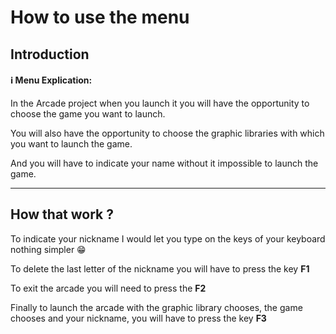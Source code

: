 # How to use the menu
## Introduction
#### :information_source: Menu Explication:

In the Arcade project when you launch it you will have the opportunity to choose the game you want to launch.

You will also have the opportunity to choose the graphic libraries with which you want to launch the game.

And you will have to indicate your name without it impossible to launch the game.

------------

## How that work ?

To indicate your nickname I would let you type on the keys of your keyboard nothing simpler :grin:

To delete the last letter of the nickname you will have to press the key **F1**

To exit the arcade you will need to press the **F2**

Finally to launch the arcade with the graphic library chooses, the game chooses and your nickname,
you will have to press the key **F3**
